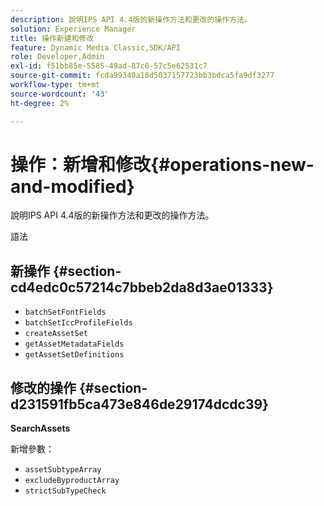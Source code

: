 ```yaml
---
description: 說明IPS API 4.4版的新操作方法和更改的操作方法。
solution: Experience Manager
title: 操作新建和修改
feature: Dynamic Media Classic,SDK/API
role: Developer,Admin
exl-id: f51bb85e-5585-49ad-87c6-57c5e62531c7
source-git-commit: fcda99340a18d5037157723bb3bdca5fa9df3277
workflow-type: tm+mt
source-wordcount: '43'
ht-degree: 2%

---
```


# 操作：新增和修改{#operations-new-and-modified}

說明IPS API 4.4版的新操作方法和更改的操作方法。

語法

## 新操作 {#section-cd4edc0c57214c7bbeb2da8d3ae01333}

* `batchSetFontFields`
* `batchSetIccProfileFields`
* `createAssetSet`
* `getAssetMetadataFields`
* `getAssetSetDefinitions`

## 修改的操作 {#section-d231591fb5ca473e846de29174dcdc39}

**SearchAssets**

新增參數：

* `assetSubtypeArray`
* `excludeByproductArray`
* `strictSubTypeCheck`
